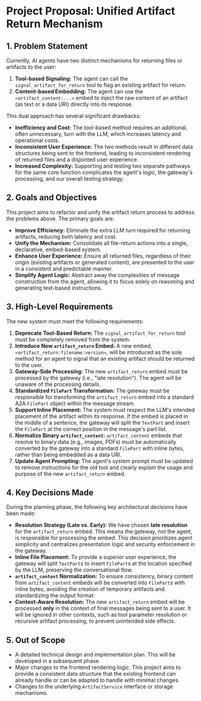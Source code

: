 # Project Proposal: Unified Artifact Return Mechanism

## 1. Problem Statement

Currently, AI agents have two distinct mechanisms for returning files or artifacts to the user:

1.  **Tool-based Signaling:** The agent can call the `signal_artifact_for_return` tool to flag an existing artifact for return.
2.  **Content-based Embedding:** The agent can use the `«artifact_content:...»` embed to inject the raw content of an artifact (as text or a data URI) directly into its response.

This dual approach has several significant drawbacks:
*   **Inefficiency and Cost:** The tool-based method requires an additional, often unnecessary, turn with the LLM, which increases latency and operational costs.
*   **Inconsistent User Experience:** The two methods result in different data structures being sent to the frontend, leading to inconsistent rendering of returned files and a disjointed user experience.
*   **Increased Complexity:** Supporting and testing two separate pathways for the same core function complicates the agent's logic, the gateway's processing, and our overall testing strategy.

## 2. Goals and Objectives

This project aims to refactor and unify the artifact return process to address the problems above. The primary goals are:

*   **Improve Efficiency:** Eliminate the extra LLM turn required for returning artifacts, reducing both latency and cost.
*   **Unify the Mechanism:** Consolidate all file-return actions into a single, declarative, embed-based system.
*   **Enhance User Experience:** Ensure all returned files, regardless of their origin (existing artifacts or generated content), are presented to the user in a consistent and predictable manner.
*   **Simplify Agent Logic:** Abstract away the complexities of message construction from the agent, allowing it to focus solely on reasoning and generating text-based instructions.

## 3. High-Level Requirements

The new system must meet the following requirements:

1.  **Deprecate Tool-Based Return:** The `signal_artifact_for_return` tool must be completely removed from the system.
2.  **Introduce New `artifact_return` Embed:** A new embed, `«artifact_return:filename:version»`, will be introduced as the sole method for an agent to signal that an existing artifact should be returned to the user.
3.  **Gateway-Side Processing:** The new `artifact_return` embed must be processed by the gateway (i.e., "late resolution"). The agent will be unaware of the processing details.
4.  **Standardized `FilePart` Transformation:** The gateway must be responsible for transforming the `artifact_return` embed into a standard A2A `FilePart` object within the message stream.
5.  **Support Inline Placement:** The system must respect the LLM's intended placement of the artifact within its response. If the embed is placed in the middle of a sentence, the gateway will split the `TextPart` and insert the `FilePart` at the correct position in the message's part list.
6.  **Normalize Binary `artifact_content`:** `artifact_content` embeds that resolve to binary data (e.g., images, PDFs) must be automatically converted by the gateway into a standard `FilePart` with inline bytes, rather than being embedded as a data URI.
7.  **Update Agent Prompting:** The agent's system prompt must be updated to remove instructions for the old tool and clearly explain the usage and purpose of the new `artifact_return` embed.

## 4. Key Decisions Made

During the planning phase, the following key architectural decisions have been made:

*   **Resolution Strategy (Late vs. Early):** We have chosen **late resolution** for the `artifact_return` embed. This means the gateway, not the agent, is responsible for processing the embed. This decision prioritizes agent simplicity and centralizes presentation logic and security enforcement in the gateway.
*   **Inline File Placement:** To provide a superior user experience, the gateway will split `TextPart`s to insert `FilePart`s at the location specified by the LLM, preserving the conversational flow.
*   **`artifact_content` Normalization:** To ensure consistency, binary content from `artifact_content` embeds will be converted into `FilePart`s with inline bytes, avoiding the creation of temporary artifacts and standardizing the output format.
*   **Context-Aware Resolution:** The new `artifact_return` embed will be processed **only** in the context of final messages being sent to a user. It will be ignored in other contexts, such as tool parameter resolution or recursive artifact processing, to prevent unintended side effects.

## 5. Out of Scope

*   A detailed technical design and implementation plan. This will be developed in a subsequent phase.
*   Major changes to the frontend rendering logic. This project aims to provide a consistent data structure that the existing frontend can already handle or can be adapted to handle with minimal changes.
*   Changes to the underlying `ArtifactService` interface or storage mechanisms.
